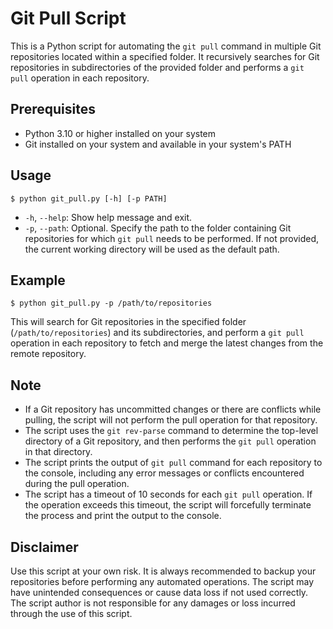 # Git Pull Script

This is a Python script for automating the `git pull` command in multiple Git repositories located within a specified folder. It recursively searches for Git repositories in subdirectories of the provided folder and performs a `git pull` operation in each repository.

## Prerequisites
- Python 3.10 or higher installed on your system
- Git installed on your system and available in your system's PATH

## Usage

```
$ python git_pull.py [-h] [-p PATH]
```

- `-h`, `--help`: Show help message and exit.
- `-p`, `--path`: Optional. Specify the path to the folder containing Git repositories for which `git pull` needs to be performed. If not provided, the current working directory will be used as the default path.

## Example

```
$ python git_pull.py -p /path/to/repositories
```

This will search for Git repositories in the specified folder (`/path/to/repositories`) and its subdirectories, and perform a `git pull` operation in each repository to fetch and merge the latest changes from the remote repository.

## Note
- If a Git repository has uncommitted changes or there are conflicts while pulling, the script will not perform the pull operation for that repository.
- The script uses the `git rev-parse` command to determine the top-level directory of a Git repository, and then performs the `git pull` operation in that directory.
- The script prints the output of `git pull` command for each repository to the console, including any error messages or conflicts encountered during the pull operation.
- The script has a timeout of 10 seconds for each `git pull` operation. If the operation exceeds this timeout, the script will forcefully terminate the process and print the output to the console.

## Disclaimer
Use this script at your own risk. It is always recommended to backup your repositories before performing any automated operations. The script may have unintended consequences or cause data loss if not used correctly. The script author is not responsible for any damages or loss incurred through the use of this script.
